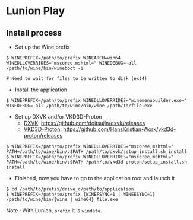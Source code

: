 Lunion Play
===========


Install process
---------------
* Set up the Wine prefix
```
$ WINEPREFIX=/path/to/prefix WINEARCH=win64 WINEDLLOVERRIDES="mscoree,mshtml=" WINEDEBUG=-all /path/to/wine/bin/wineboot -i

# Need to wait for files to be written to disk (ext4)
```

* Install the application
```
$ WINEPREFIX=/path/to/prefix WINEDLLOVERRIDES="winemenubuilder.exe=" WINEDEBUG=-all /path/to/wine/bin/wine /path/to/file.exe
```

* Set up DXVK and/or VKD3D-Proton
  * [DXVK](https://github.com/doitsujin/dxvk): https://github.com/doitsujin/dxvk/releases
  * [VKD3D-Proton](https://github.com/HansKristian-Work/vkd3d-proton): https://github.com/HansKristian-Work/vkd3d-proton/releases
```
$ WINEPREFIX=/path/to/prefix WINEDLLOVERRIDES="mscoree,mshtml=" PATH=/path/to/wine/bin/:$PATH /path/to/dxvk/setup_install.sh install
$ WINEPREFIX=/path/to/prefix WINEDLLOVERRIDES="mscoree,mshtml=" PATH=/path/to/wine/bin/:$PATH /path/to/vkd3d-proton/setup_install.sh install
```

* Finished, now you have to go to the application root  and launch it
```
$ cd /path/to/prefix/drive_c/path/to/application
$ WINEPREFIX=/path/to/prefix {WINEFSYNC=1 | WINEESYNC=1} /path/to/wine/bin/{wine | wine64} file.exe
```

Note : With Lunion, `prefix` it is `windata`.

